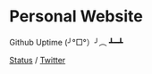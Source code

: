 # Personal Website

Github Uptime (╯°□°）╯︵ ┻━┻

[Status](https://status.github.com) / [Twitter](https://twitter.com/githubstatus)
